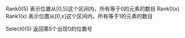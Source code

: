 

Rank0(5) 表示位置从[0,5]这个区间内，所有等于0的元素的数目
Rank0(x) 
Rank1(x) 表示位置从[0,x]这个区间内，所有等于1的元素的数目

Select0(5) 返回第5个出现0的位置号